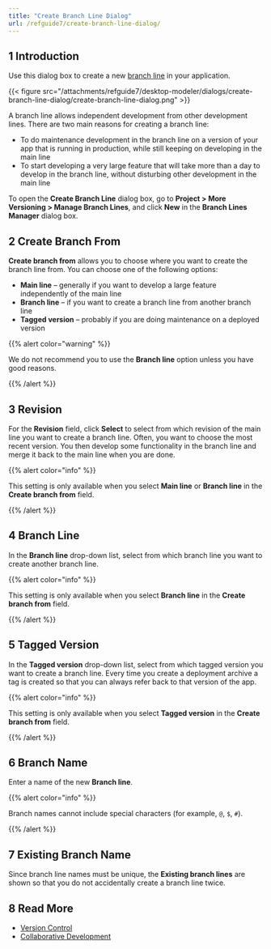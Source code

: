 ```yaml
---
title: "Create Branch Line Dialog"
url: /refguide7/create-branch-line-dialog/
---
```


## 1 Introduction

Use this dialog box to create a new [branch line](/refguide7/version-control/) in your application.

{{< figure src="/attachments/refguide7/desktop-modeler/dialogs/create-branch-line-dialog/create-branch-line-dialog.png" >}}

A branch line allows independent development from other development lines. There are two main reasons for creating a branch line:

* To do maintenance development in the branch line on a version of your app that is running in production, while still keeping on developing in the main line
* To start developing a very large feature that will take more than a day to develop in the branch line, without disturbing other development in the main line

To open the **Create Branch Line** dialog box, go to **Project > More Versioning > Manage Branch Lines**, and click **New** in the **Branch Lines Manager** dialog box.

## 2 Create Branch From

**Create branch from** allows you to choose where you want to create the branch line from.  You can choose one of the following options:

* **Main line** – generally if you want to develop a large feature independently of the main line
* **Branch line** – if you want to create a branch line from another branch line
* **Tagged version** – probably if you are doing maintenance on a deployed version

{{% alert color="warning" %}}

We do not recommend you to use the **Branch line** option unless you have good reasons.

{{% /alert %}}

## 3 Revision

For the **Revision** field, click **Select** to select from which revision of the main line you want to create a branch line. Often, you want to choose the most recent version. You then develop some functionality in the branch line and merge it back to the main line when you are done.

{{% alert color="info" %}}

This setting is only available when you select **Main line** or **Branch line** in the **Create branch from** field.

{{% /alert %}}

## 4 Branch Line

In the **Branch line** drop-down list, select from which branch line you want to create another branch line.

{{% alert color="info" %}}

This setting is only available when you select **Branch line** in the **Create branch from** field.

{{% /alert %}}

## 5 Tagged Version

In the **Tagged version** drop-down list, select from which tagged version you want to create a branch line. Every time you create a deployment archive a tag is created so that you can always refer back to that version of the app.

{{% alert color="info" %}}

This setting is only available when you select **Tagged version** in the **Create branch from** field.

{{% /alert %}}

## 6 Branch Name

Enter a name of the new **Branch line**.

{{% alert color="info" %}}

Branch names cannot include special characters (for example, `@`, `$`, `#`).

{{% /alert %}}

## 7 Existing Branch Name

Since branch line names must be unique, the **Existing branch lines** are shown so that you do not accidentally create a branch line twice.

## 8 Read More

* [Version Control](/refguide7/version-control/)
* [Collaborative Development](/refguide7/collaborative-development/)
